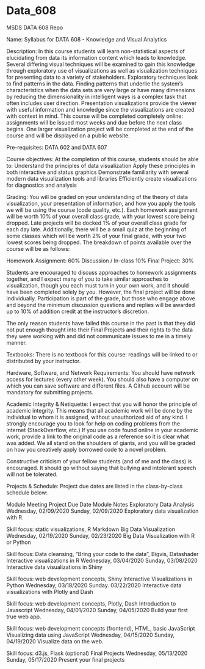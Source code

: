# Data_608
MSDS DATA 608 Repo

Name: Syllabus for DATA 608 - Knowledge and Visual Analytics

Description: In this course students will learn non-statistical aspects of elucidating from data its information content which leads to knowledge. Several differing visual techniques will be examined to gain this knowledge through exploratory use of visualizations as well as visualization techniques for presenting data to a variety of stakeholders. Exploratory techniques look to find patterns in the data. Finding patterns that underlie the system’s characteristics when the data sets are very large or have many dimensions by reducing the dimensionality in intelligent ways is a complex task that often includes user direction. Presentation visualizations provide the viewer with useful information and knowledge since the visualizations are created with context in mind. This course will be completed completely online: assignments will be issued most weeks and due before the next class begins. One larger visualization project will be completed at the end of the course and will be displayed on a public website.

Pre-requisites: DATA 602 and DATA 607

Course objectives: At the completion of this course, students should be able to:
Understand the principles of data visualization
Apply these principles in both interactive and status graphics
Demonstrate familiarity with several modern data visualization tools and libraries
Efficiently create visualizations for diagnostics and analysis

Grading: You will be graded on your understanding of the theory of data visualization, your presentation of information, and how you apply the tools we will be using the course (code quality, etc.). Each homework assignment will be worth 10% of your overall class grade, with your lowest score being dropped. Late projects will be docked 1% of your overall class grade for each day late. Additionally, there will be a small quiz at the beginning of some classes which will be worth 2% of your final grade, with your two lowest scores being dropped. The breakdown of points available over the course will be as follows:

Homework Assignment: 60%
Discussion / In-class 10%
Final Project: 30%

Students are encouraged to discuss approaches to homework assignments together, and I expect many of you to take similar approaches to visualization, though you each must turn in your own work, and it should have been completed solely by you. However, the final project will be done individually. Participation is part of the grade, but those who engage above and beyond the minimum discussion questions and replies will be awarded up to 10% of addition credit at the instructor’s discretion.

The only reason students have failed this course in the past is that they did not put enough thought into their Final Projects and their rights to the data they were working with and did not communicate issues to me in a timely manner.


Textbooks: There is no textbook for this course: readings will be linked to or distributed by your instructor. 

Hardware, Software, and Network Requirements: You should have network access for lectures (every other week). You should also have a computer on which you can save software and different files. A Github account will be mandatory for submitting projects.

Academic Integrity & Netiquette: I expect that you will honor the principle of academic integrity. This means that all academic work will be done by the individual to whom it is assigned, without unauthorized aid of any kind. I strongly encourage you to look for help on coding problems from the internet (StackOverflow, etc.) If you use code found online in your academic work, provide a link to the original code as a reference so it is clear what was added. We all stand on the shoulders of giants, and you will be graded on how you creatively apply borrowed code to a novel problem.

Constructive criticism of your fellow students (and of me and the class) is encouraged. It should go without saying that bullying and intolerant speech will not be tolerated.

Projects & Schedule: Project due dates are listed in the class-by-class schedule below:


Module
Meeting
Project Due Date
Module Notes
Exploratory Data Analysis
Wednesday,
02/09/2020
Sunday, 02/09/2020
Exploratory data visualization with R.

Skill focus: static visualizations, R Markdown
Big Data Visualization
Wednesday,
02/19/2020
Sunday, 02/23/2020
Big Data Visualization with R or Python

Skill focus: Data cleansing, “Bring your code to the data”, Bigvis, Datashader
Interactive visualizations in R
Wednesday,
03/04/2020
Sunday, 03/08/2020
Interactive data visualizations in Shiny

Skill focus: web development concepts, Shiny
Interactive Visualizations in Python 
Wednesday,
03/18/2020
Sunday. 03/22/2020
Interactive data visualizations with Plotly and Dash

Skill focus: web development concepts, Plotly, Dash
Introduction to Javascript
Wednesday,
04/01/2020
Sunday, 04/05/2020
Build your first true web app.

Skill focus: web development concepts (frontend), HTML, basic JavaScript
Visualizing data using JavaScript
Wednesday,
04/15/2020
Sunday, 04/19/2020
Visualize data on the web.

Skill focus: d3.js, Flask (optional)
Final Projects
Wednesday,
05/13/2020
Sunday, 05/17/2020
Present your final projects

